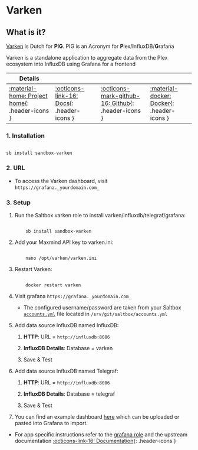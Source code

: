 # Varken

## What is it?

[Varken](https://github.com/Boerderij/Varken) is Dutch for **PIG**. PIG is an Acronym for **P**lex/**I**nfluxDB/**G**rafana

Varken is a standalone application to aggregate data from the Plex ecosystem into InfluxDB using Grafana for a frontend

| Details     |             |             |             |
|-------------|-------------|-------------|-------------|
| [:material-home: Project home](https://github.com/Boerderij/Varken){: .header-icons } | [:octicons-link-16: Docs](https://wiki.cajun.pro/books/varken){: .header-icons } | [:octicons-mark-github-16: Github](https://github.com/Boerderij/Varken){: .header-icons } | [:material-docker: Docker](https://hub.docker.com/r/boerderij/varken){: .header-icons }|

### 1. Installation

``` shell

sb install sandbox-varken

```

### 2. URL

- To access the Varken dashboard, visit `https://grafana._yourdomain.com_`

### 3. Setup

1. Run the Saltbox varken role to install varken/influxdb/telegraf/grafana:

    ``` { .shell }

        sb install sandbox-varken

    ```

2. Add your Maxmind API key to varken.ini:

    ``` { .shell }

        nano /opt/varken/varken.ini

    ```

3. Restart Varken:

    ``` { .shell }

        docker restart varken

    ```

4. Visit grafana `https://grafana._yourdomain.com_`

      - The configured username/password are taken from your Saltbox [`accounts.yml`](../../saltbox/install/install.md#step-2-configuration) file located in `/srv/git/saltbox/accounts.yml`

5. Add data source InfluxDB named InfluxDB:

      1. **HTTP**: URL = `http://influxdb:8086`

      2. **InfluxDB Details**: Database = varken

      3. Save & Test

6. Add data source InfluxDB named Telegraf:

      1. **HTTP**: URL = `http://influxdb:8086`

      2. **InfluxDB Details**: Database = telegraf

      3. Save & Test

7. You can find an example dashboard [here](https://raw.githubusercontent.com/thezak48/Varken/develop/dashboard_overseerr.json) which can be uploaded or pasted into Grafana to import.

- For app specific instructions refer to the [grafana role](../../apps/grafana.md) and the upstream documentation [:octicons-link-16: Documentation](https://wiki.cajun.pro/books/varken){: .header-icons }
